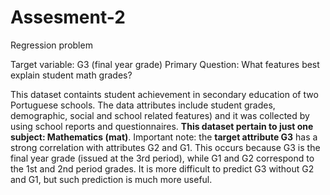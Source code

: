 # Assesment-2
Regression problem

Target variable: G3 (final year grade)
Primary Question: What features best explain student math grades?

This dataset containts student achievement in secondary education of two Portuguese schools. The data attributes include student grades, demographic, social and school related features) and it was collected by using school reports and questionnaires. **This dataset pertain to just one subject: Mathematics (mat)**. Important note: the **target attribute G3** has a strong correlation with attributes G2 and G1. This occurs because G3 is the final year grade (issued at the 3rd period), while G1 and G2 correspond to the 1st and 2nd period grades. It is more difficult to predict G3 without G2 and G1, but such prediction is much more useful.

